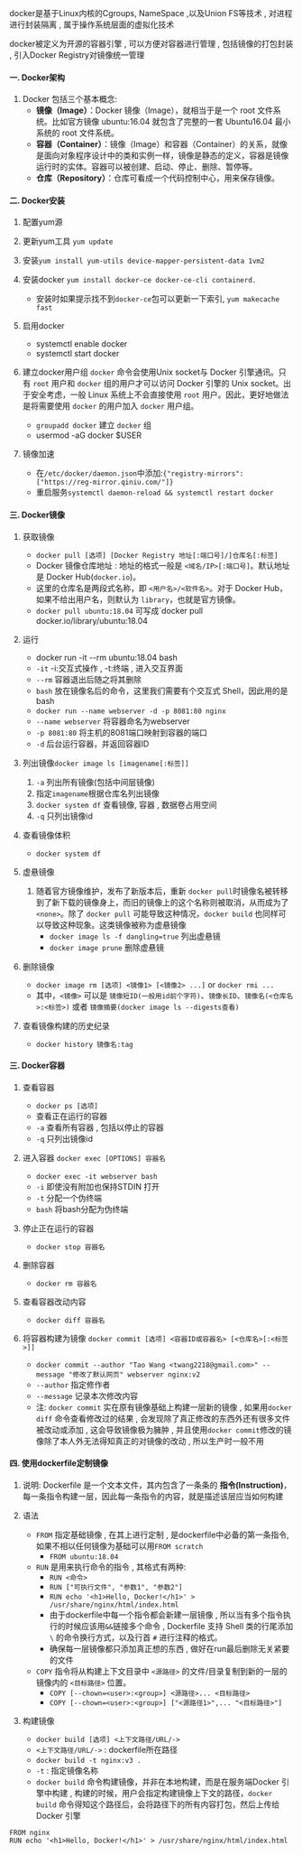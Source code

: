 docker是基于Linux内核的Cgroups, NameSpace ,以及Union FS等技术 , 对进程进行封装隔离 , 属于操作系统层面的虚拟化技术

docker被定义为开源的容器引擎 , 可以方便对容器进行管理 , 包括镜像的打包封装 , 引入Docker Registry对镜像统一管理
#### 一. Docker架构
1. Docker 包括三个基本概念:
	-  **镜像（Image）**：Docker 镜像（Image），就相当于是一个 root 文件系统。比如官方镜像 ubuntu:16.04 就包含了完整的一套 Ubuntu16.04 最小系统的 root 文件系统。
	-   **容器（Container）**：镜像（Image）和容器（Container）的关系，就像是面向对象程序设计中的类和实例一样，镜像是静态的定义，容器是镜像运行时的实体。容器可以被创建、启动、停止、删除、暂停等。
	-   **仓库（Repository）**：仓库可看成一个代码控制中心，用来保存镜像。
#### 二. Docker安装
1. 配置yum源

3. 更新yum工具 `yum update`

4. 安装`yum install yum-utils device-mapper-persistent-data 1vm2`

5. 安装docker  `yum install docker-ce docker-ce-cli containerd.`
	- 安装时如果提示找不到`docker-ce`包可以更新一下索引, `yum makecache fast`

6. 启用docker
	-  systemctl enable docker
	- systemctl start docker

7. 建立docker用户组
	`docker` 命令会使用Unix socket与 Docker 引擎通讯。只有 `root` 用户和 `docker` 组的用户才可以访问 Docker 引擎的 Unix socket。出于安全考虑，一般 Linux 系统上不会直接使用 `root` 用户。因此，更好地做法是将需要使用 `docker` 的用户加入 `docker` 用户组。
	- `groupadd docker` 建立 `docker` 组
	- usermod -aG docker $USER

8. 镜像加速
	- 在`/etc/docker/daemon.json`中添加:`{"registry-mirrors":["https://reg-mirror.qiniu.com/"]}`
	- 重启服务`systemctl daemon-reload && systemctl restart docker`

#### 三. Docker镜像
1. 获取镜像
	- `docker pull [选项] [Docker Registry 地址[:端口号]/]仓库名[:标签]`
	- Docker 镜像仓库地址 : 地址的格式一般是 `<域名/IP>[:端口号]`。默认地址是 Docker Hub(`docker.io`)。
	- 这里的仓库名是两段式名称，即 `<用户名>/<软件名>`。对于 Docker Hub，如果不给出用户名，则默认为 `library`，也就是官方镜像。
	- `docker pull ubuntu:18.04` 可写成`docker pull docker.io/library/ubuntu:18.04

2. 运行
	- docker run -it --rm ubuntu:18.04 bash
	- `-it`  -i:交互式操作 , -t:终端 , 进入交互界面
	- `--rm`  容器退出后随之将其删除
	- `bash`  放在镜像名后的命令，这里我们需要有个交互式 Shell，因此用的是bash
	- `docker run --name webserver -d -p 8081:80 nginx`
	- `--name webserver` 将容器命名为webserver
	- `-p 8081:80` 将主机的8081端口映射到容器的端口
	- `-d` 后台运行容器，并返回容器ID

3. 列出镜像`docker image ls [imagename[:标签]]`
	1. `-a` 列出所有镜像(包括中间层镜像)
	2. 指定`imagename`根据仓库名列出镜像
	3. `docker system df` 查看镜像, 容器 , 数据卷占用空间
	4. `-q` 只列出镜像id

4. 查看镜像体积
	- `docker system df`

6. 虚悬镜像
	1. 随着官方镜像维护，发布了新版本后，重新 `docker pull`时镜像名被转移到了新下载的镜像身上，而旧的镜像上的这个名称则被取消，从而成为了 `<none>`。除了 `docker pull` 可能导致这种情况，`docker build` 也同样可以导致这种现象。这类镜像被称为虚悬镜像
		- `docker image ls -f dangling=true` 列出虚悬镜
		- `docker image prune` 删除虚悬镜

7. 删除镜像
	- `docker image rm [选项] <镜像1> [<镜像2> ...]` or `docker rmi ...`
	- 其中，`<镜像>` 可以是 `镜像短ID(一般用id前个字符)`、`镜像长ID`、`镜像名(<仓库名>:<标签>)` 或者 `镜像摘要(docker image ls --digests查看)`

9. 查看镜像构建的历史纪录
	- `docker history 镜像名:tag`


#### 三. Docker容器
1. 查看容器
	- `docker ps [选项]`
	- 查看正在运行的容器
	- `-a`  查看所有容器 , 包括以停止的容器
	- `-q`  只列出镜像id

2. 进入容器 `docker exec [OPTIONS] 容器名`
	- `docker exec -it webserver bash`
	- `-i` 即使没有附加也保持STDIN 打开
	- `-t` 分配一个伪终端
	- `bash`  将bash分配为伪终端

3. 停止正在运行的容器
	- `docker stop 容器名`

4. 删除容器 
	-  `docker rm 容器名`

5. 查看容器改动内容
	- `docker diff 容器名`

6. 将容器构建为镜像 `docker commit [选项] <容器ID或容器名> [<仓库名>[:<标签>]]`
	- `docker commit --author "Tao Wang <twang2218@gmail.com>" --message "修改了默认网页" webserver nginx:v2` 	
	- `--author` 指定修作者
	- `--message` 记录本次修改内容
	- 注: `docker commit` 实在原有镜像基础上构建一层新的镜像 , 如果用`docker diff` 命令查看修改过的结果 , 会发现除了真正修改的东西外还有很多文件被改动或添加 , 这会导致镜像极为臃肿 , 并且使用`docker commit`修改的镜像除了本人外无法得知真正的对镜像的改动 , 所以生产时一般不用

#### 四.  使用dockerfile定制镜像
1. 说明: Dockerfile 是一个文本文件，其内包含了一条条的 **指令(Instruction)**，每一条指令构建一层，因此每一条指令的内容，就是描述该层应当如何构建
2. 语法
	 - `FROM` 指定基础镜像 , 在其上进行定制 , 是dockerfile中必备的第一条指令,如果不相以任何镜像为基础可以用`FROM scratch` 
		- `FROM ubuntu:18.04`
	- `RUN` 是用来执行命令的指令 , 其格式有两种:
		- `RUN <命令>` 
		- `RUN ["可执行文件", "参数1", "参数2"]` 
		- `RUN echo '<h1>Hello, Docker!</h1>' > /usr/share/nginx/html/index.html`
		- 由于dockerfile中每一个指令都会新建一层镜像 , 所以当有多个指令执行的时候应该用`&&`链接多个命令  , Dockerfile 支持 Shell 类的行尾添加 `\` 的命令换行方式，以及行首 `#` 进行注释的格式。
		- 确保每一层镜像都只添加真正想的东西 , 做好在run最后删除无关紧要的文件
	- `COPY` 指令将从构建上下文目录中 `<源路径>` 的文件/目录复制到新的一层的镜像内的 `<目标路径>` 位置。
		- `COPY [--chown=<user>:<group>] <源路径>... <目标路径>`
		- `COPY [--chown=<user>:<group>] ["<源路径1>",... "<目标路径>"]`

3. 构建镜像
	- `docker build [选项] <上下文路径/URL/->`
	- `<上下文路径/URL/->` : dockerfile所在路径
	- `docker build -t nginx:v3 .`
	- `-t` : 指定镜像名称
	- `docker build` 命令构建镜像，并非在本地构建，而是在服务端Docker 引擎中构建 , 构建的时候，用户会指定构建镜像上下文的路径，`docker build` 命令得知这个路径后，会将路径下的所有内容打包，然后上传给 Docker 引擎
```
FROM nginx
RUN echo '<h1>Hello, Docker!</h1>' > /usr/share/nginx/html/index.html
```